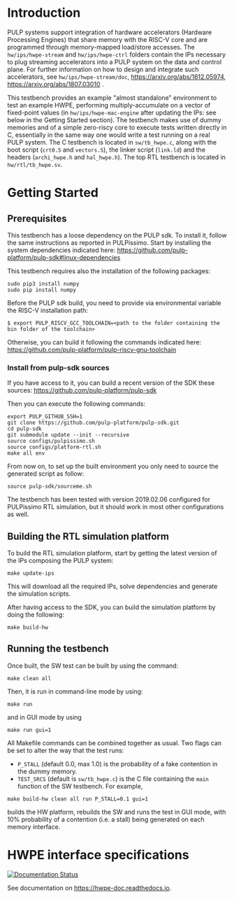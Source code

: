 # Introduction

PULP systems support integration of hardware accelerators (Hardware
Processing Engines) that share memory with the RISC-V core and are programmed
through memory-mapped load/store accesses.
The `hw/ips/hwpe-stream` and `hw/ips/hwpe-ctrl` folders contain the IPs
necessary to plug streaming accelerators into a PULP system on the data and
control plane.
For further information on how to design and integrate such accelerators,
see `hw/ips/hwpe-stream/doc`, https://arxiv.org/abs/1612.05974,
https://arxiv.org/abs/1807.03010 .

This testbench provides an example "almost standalone" environment to test
an example HWPE, performing multiply-accumulate on a
vector of fixed-point values (in `hw/ips/hwpe-mac-engine` after
updating the IPs: see below in the Getting Started section).
The testbench makes use of dummy memories and of a simple zero-riscy core
to execute tests written directly in C, essentially in the same way
one would write a test running on a real PULP system.
The C testbench is located in `sw/tb_hwpe.c`, along with the boot script
(`crt0.S` and `vectors.S`), the linker script (`link.ld`) and the headers
(`archi_hwpe.h` and `hal_hwpe.h`).
The top RTL testbench is located in `hw/rtl/tb_hwpe.sv`.

# Getting Started

## Prerequisites
This testbench has a loose dependency on the PULP sdk. To install it,
follow the same instructions as reported in PULPissimo.
Start by installing the system dependencies indicated here:
https://github.com/pulp-platform/pulp-sdk#linux-dependencies

This testbench requires also the installation of the following packages:
```
sudo pip3 install numpy
sudo pip install numpy
```

Before the PULP sdk build, you need to provide via environmental variable the RISC-V installation path:
```
$ export PULP_RISCV_GCC_TOOLCHAIN=<path to the folder containing the bin folder of the toolchain>
```

Otherwise, you can build it following the commands indicated here:
https://github.com/pulp-platform/pulp-riscv-gnu-toolchain

### Install from pulp-sdk sources
If you have access to it, you can build a recent version of the SDK
these sources:
https://github.com/pulp-platform/pulp-sdk

Then you can execute the following commands:
```
export PULP_GITHUB_SSH=1
git clone https://github.com/pulp-platform/pulp-sdk.git
cd pulp-sdk
git submodule update --init --recursive
source configs/pulpissimo.sh
source configs/platform-rtl.sh
make all env
```
From now on, to set up the built environment you only need to source the generated script as follow:
```
source pulp-sdk/sourceme.sh
```

The testbench has been tested with version 2019.02.06 configured for
PULPissimo RTL simulation, but it should work in most other configurations
as well.

## Building the RTL simulation platform
To build the RTL simulation platform, start by getting the latest version of the
IPs composing the PULP system:
```
make update-ips
```
This will download all the required IPs, solve dependencies and generate the
simulation scripts. 

After having access to the SDK, you can build the simulation platform by doing
the following:
```
make build-hw
```

## Running the testbench
Once built, the SW test can be built by using the command:
```
make clean all
```
Then, it is run in command-line mode by using:
```
make run
```
and in GUI mode by using
```
make run gui=1
```

All Makefile commands can be combined together as usual.
Two flags can be set to alter the way that the test runs:
 - `P_STALL` (default 0.0, max 1.0) is the probability of a fake contention
   in the dummy memory.
 - `TEST_SRCS` (default is `sw/tb_hwpe.c`) is the C file containing the
   `main` function of the SW testbench.
For example,
```
make build-hw clean all run P_STALL=0.1 gui=1
```
builds the HW platform, rebuilds the SW and runs the test in GUI mode,
with 10% probability of a contention (i.e. a stall) being generated
on each memory interface.

# HWPE interface specifications
[![Documentation Status](https://readthedocs.org/projects/hwpe-doc/badge/?version=latest)](https://hwpe-doc.readthedocs.io/en/latest/?badge=latest)

See documentation on https://hwpe-doc.readthedocs.io.
